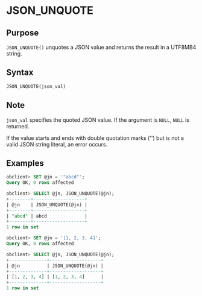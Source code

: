 # JSON_UNQUOTE

## Purpose

`JSON_UNQUOTE()` unquotes a JSON value and returns the result in a UTF8MB4 string.

## Syntax

```sql
JSON_UNQUOTE(json_val)
```

## Note

`json_val` specifies the quoted JSON value. If the argument is `NULL`, `NULL` is returned.

If the value starts and ends with double quotation marks ('') but is not a valid JSON string literal, an error occurs.

## Examples

```sql
obclient> SET @jn = '"abcd"';
Query OK, 0 rows affected

obclient> SELECT @jn, JSON_UNQUOTE(@jn);
+--------+-------------------+
| @jn    | JSON_UNQUOTE(@jn) |
+--------+-------------------+
| "abcd" | abcd              |
+--------+-------------------+
1 row in set

obclient> SET @jn = '[1, 2, 3, 4]';
Query OK, 0 rows affected

obclient> SELECT @jn, JSON_UNQUOTE(@jn);
+--------------+-------------------+
| @jn          | JSON_UNQUOTE(@jn) |
+--------------+-------------------+
| [1, 2, 3, 4] | [1, 2, 3, 4]      |
+--------------+-------------------+
1 row in set
```
